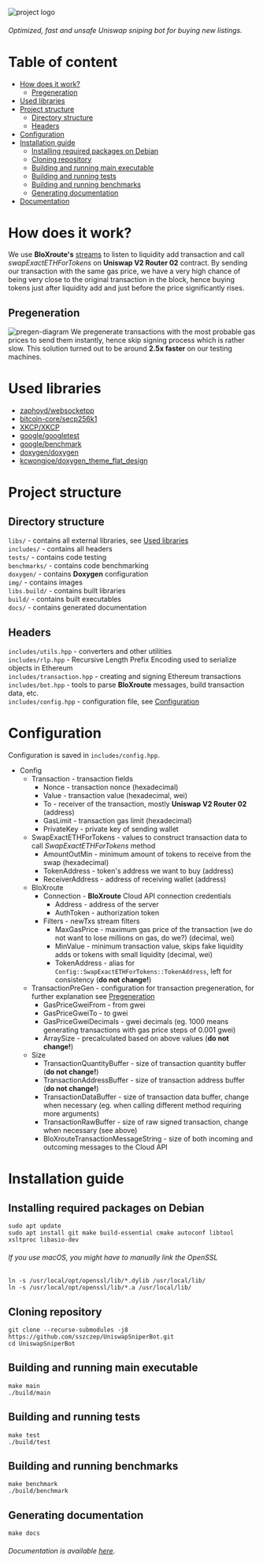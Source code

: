 ![project logo](https://github.com/sszczep/UniswapSniperBot/blob/main/img/logo.png?raw=true)

###### Optimized, fast and unsafe Uniswap sniping bot for buying new listings. 

# Table of content
- [How does it work?](https://github.com/sszczep/UniswapSniperBot#how-does-it-work)
  - [Pregeneration](https://github.com/sszczep/UniswapSniperBot#pregeneration)
- [Used libraries](https://github.com/sszczep/UniswapSniperBot#used-libraries)
- [Project structure](https://github.com/sszczep/UniswapSniperBot#project-structure)
  - [Directory structure](https://github.com/sszczep/UniswapSniperBot#directory-structure)
  - [Headers](https://github.com/sszczep/UniswapSniperBot#headers) 
- [Configuration](https://github.com/sszczep/UniswapSniperBot#configuration)
- [Installation guide](https://github.com/sszczep/UniswapSniperBot#installation-guide)
  - [Installing required packages on Debian](https://github.com/sszczep/UniswapSniperBot#installing-required-packages-on-debian) 
  - [Cloning repository](https://github.com/sszczep/UniswapSniperBot#cloning-repository)
  - [Building and running main executable](https://github.com/sszczep/UniswapSniperBot#building-and-running-main-executable)
  - [Building and running tests](https://github.com/sszczep/UniswapSniperBot#building-and-running-tests)
  - [Building and running benchmarks](https://github.com/sszczep/UniswapSniperBot#building-and-running-benchmarks)
  - [Generating documentation](https://github.com/sszczep/UniswapSniperBot#generating-documentation)
- [Documentation](https://sszczep.github.io/UniswapSniperBot)

# How does it work?
We use **BloXroute's** [streams](https://docs.bloxroute.com/streams/newtxs-and-pendingtxs) to listen to liquidity add transaction and call *swapExactETHForTokens* on **Uniswap V2 Router 02** contract. 
By sending our transaction with the same gas price, we have a very high chance of being very close to the original transaction in the block, hence buying tokens just after liquidity add and just before the price significantly rises. 

## Pregeneration
![pregen-diagram](https://github.com/sszczep/UniswapSniperBot/blob/main/img/pregen-diagram.png?raw=true)
We pregenerate transactions with the most probable gas prices to send them instantly, hence skip signing process which is rather slow. This solution turned out to be around **2.5x faster** on our testing machines.

# Used libraries
* [zaphoyd/websocketpp](https://github.com/zaphoyd/websocketpp)
* [bitcoin-core/secp256k1](https://github.com/bitcoin-core/secp256k1)
* [XKCP/XKCP](https://github.com/XKCP/XKCP)
* [google/googletest](https://github.com/google/googletest)
* [google/benchmark](https://github.com/google/benchmark)
* [doxygen/doxygen](https://github.com/doxygen/doxygen)
* [kcwongjoe/doxygen_theme_flat_design](https://github.com/kcwongjoe/doxygen_theme_flat_design)

# Project structure

## Directory structure
`libs/` - contains all external libraries, see [Used libraries](https://github.com/sszczep/UniswapSniperBot#used-libraries) \
`includes/` - contains all headers \
`tests/` - contains code testing \
`benchmarks/` - contains code benchmarking \
`doxygen/` - contains **Doxygen** configuration \
`img/` - contains images \
`libs.build/` - contains built libraries \
`build/` - contains built executables \
`docs/` - contains generated documentation

## Headers
`includes/utils.hpp` - converters and other utilities \
`includes/rlp.hpp` - Recursive Length Prefix Encoding used to serialize objects in Ethereum \
`includes/transaction.hpp` - creating and signing Ethereum transactions \
`includes/bot.hpp` - tools to parse **BloXroute** messages, build transaction data, etc. \
`includes/config.hpp` - configuration file, see [Configuration](https://github.com/sszczep/UniswapSniperBot#configuration)

# Configuration
Configuration is saved in `includes/config.hpp`.

- Config
  - Transaction - transaction fields
    - Nonce - transaction nonce (hexadecimal)
    - Value - transaction value (hexadecimal, wei)
    - To - receiver of the transaction, mostly **Uniswap V2 Router 02** (address)
    - GasLimit - transaction gas limit (hexadecimal)
    - PrivateKey - private key of sending wallet
  - SwapExactETHForTokens - values to construct transaction data to call *SwapExactETHForTokens* method
    - AmountOutMin - minimum amount of tokens to receive from the swap (hexadecimal)
    - TokenAddress - token's address we want to buy (address)
    - ReceiverAddress - address of receiving wallet (address)
  - BloXroute
    - Connection - **BloXroute** Cloud API connection credentials
      - Address - address of the server
      - AuthToken - authorization token
    - Filters - newTxs stream filters
      - MaxGasPrice - maximum gas price of the transaction (we do not want to lose millions on gas, do we?) (decimal, wei)
      - MinValue - minimum transaction value, skips fake liquidity adds or tokens with small liquidity (decimal, wei)
      - TokenAddress - alias for `Config::SwapExactETHForTokens::TokenAddress`, left for consistency (**do not change!**)
  - TransactionPreGen - configuration for transaction pregeneration, for further explanation see [Pregeneration](https://github.com/sszczep/UniswapSniperBot#pregeneration)
    - GasPriceGweiFrom - from gwei
    - GasPriceGweiTo - to gwei
    - GasPriceGweiDecimals - gwei decimals (eg. 1000 means generating transactions with gas price steps of 0.001 gwei)
    - ArraySize - precalculated based on above values (**do not change!**)
  - Size
    - TransactionQuantityBuffer - size of transaction quantity buffer (**do not change!**)
    - TransactionAddressBuffer - size of transaction address buffer (**do not change!**)
    - TransactionDataBuffer - size of transaction data buffer, change when necessary (eg. when calling different method requiring more arguments)
    - TransactionRawBuffer - size of raw signed transaction, change when necessary (see above)
    - BloXrouteTransactionMessageString - size of both incoming and outcoming messages to the Cloud API

# Installation guide

## Installing required packages on Debian
```
sudo apt update
sudo apt install git make build-essential cmake autoconf libtool xsltproc libasio-dev
```

###### If you use macOS, you might have to manually link the OpenSSL 
```
ln -s /usr/local/opt/openssl/lib/*.dylib /usr/local/lib/
ln -s /usr/local/opt/openssl/lib/*.a /usr/local/lib/
```

## Cloning repository
```
git clone --recurse-submodules -j8 https://github.com/sszczep/UniswapSniperBot.git
cd UniswapSniperBot
```

## Building and running main executable
```
make main
./build/main
```

## Building and running tests
```
make test
./build/test
```

## Building and running benchmarks
```
make benchmark
./build/benchmark
```

## Generating documentation
```
make docs
```

###### Documentation is available [here](https://sszczep.github.io/UniswapSniperBot/).
